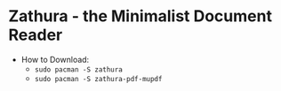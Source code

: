 # Zathura - the Minimalist Document Reader

* How to Download:
	* `sudo pacman -S zathura`
	* `sudo pacman -S zathura-pdf-mupdf`
